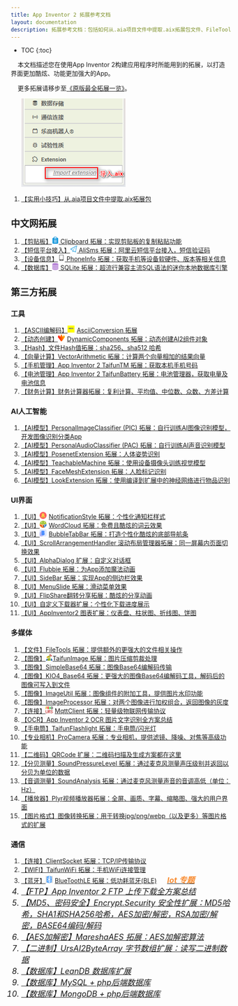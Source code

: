 ```yaml
---
title: App Inventor 2 拓展参考文档
layout: documentation
description: 拓展参考文档：包括如何从.aia项目文件中提取.aix拓展包文件、FileTools 拓展、TaifunImage 拓展、SimpleBase64 拓展、MqttClient 拓展、ClientSocket 拓展等。
---
```


* TOC
{:toc}

&nbsp;&nbsp;&nbsp;&nbsp;本文档描述您在使用App Inventor 2构建应用程序时所能用到的拓展，以打造界面更加酷炫、功能更加强大的App。

&nbsp;&nbsp;&nbsp;&nbsp;更多拓展请移步至[《原版最全拓展一览》](https://puravidaapps.com/extensions.php)<!--《[中文版一览](https://peterzhong1219.gitee.io/pura_vida_apps/index.html)》-->。

&nbsp;&nbsp;&nbsp;&nbsp;&nbsp;&nbsp;![拓展](images/拓展.png)

1. [【实用小技巧】从.aia项目文件中提取.aix拓展包](extract_aix_from_aia.html)

## 中文网拓展

1. [【剪贴板】![logo](icons/clipboard.png) Clipboard 拓展：实现剪贴板的复制粘贴功能](clipboard.html)
1. [【短信平台接入】![logo](icons/sendsms.png) AliSms 拓展：阿里云短信平台接入，短信验证码](../pro/alisms.html?f=extensions)
1. [【设备信息】![logo](icons/phoneinfo.png) PhoneInfo 拓展：获取手机等设备软硬件、版本等相关信息](phoneinfo.html)
1. [【数据库】![logo](icons/sqlite.png) SQLite 拓展：超流行兼容主流SQL语法的迷你本地数据库引擎](sqlite.html)

## 第三方拓展

### 工具

1. [【ASCII编解码】<img src="data:image/png;base64,iVBORw0KGgoAAAANSUhEUgAAABAAAAAQCAIAAACQkWg2AAAACXBIWXMAAAsSAAALEgHS3X78AAAA1klEQVR42mP4/5+BJESa6oHS8OMHG4Tx6RMPPg2bNnlPm5Z+7Zp6UtLsvXsd9uxxrKpqWbEidOHC2KlTM75940DXkJw8y8Nj67Fj5rm5Ezs7S0pKOoGCN26oFhd3FRb2fP7MhaLh7l2F8vK2rq6Sjo7SlpbKurr6ZcvCgeS8efETJ+YARb584UTR8PUr1MYvX7hu31b++ZMVyH70SObvX0agl75/Z//3b0jFAyENrxj+32b4/57h/3OG/y8Y/r9k+P8dvwagoksM/x8w/L8B1gkk31HVSQDpTO7uYTqjvQAAAABJRU5ErkJggg==" style="margin:-4px 5px 0 0">AsciiConversion 拓展](AsciiConversion.html)
1. [【动态创建】<img src="DynamicComponents/icon.png" style="width:16px;margin:-4px 5px 0 0">DynamicComponents 拓展：动态创建AI2组件对象](dynamic_components.html)
1. [【Hash】文件Hash值拓展：sha256、sha512 哈希](https://bbs.tsingfun.com/thread-1626-1-1.html)
1. [【向量计算】VectorArithmetic 拓展：计算两个向量相加的结果向量](https://mit-cml.github.io/extensions/)
1. [【手机管理】App Inventor 2 TaifunTM 拓展：获取本机手机号码](phone_manager.html)
1. [【电池管理】App Inventor 2 TaifunBattery 拓展：电池管理器，获取电量及电池信息](battery.html)
1. [【财务计算】财务计算器拓展：复利计算、平均值、中位数、众数、方差计算](https://bbs.tsingfun.com/thread-1716-1-1.html)


### AI人工智能

1. [【AI模型】PersonalImageClassifier (PIC) 拓展：自行训练AI图像识别模型，开发图像识别分类App](PersonalImageClassifier.html)
1. [【AI模型】PersonalAudioClassifier (PAC) 拓展：自行训练AI声音识别模型](https://mit-cml.github.io/extensions/)
1. [【AI模型】PosenetExtension 拓展：人体姿势识别](https://mit-cml.github.io/extensions/)
1. [【AI模型】TeachableMachine 拓展：使用设备摄像头训练视觉模型](https://mit-cml.github.io/extensions/)
1. [【AI模型】FaceMeshExtension 拓展：人脸标记识别](https://mit-cml.github.io/extensions/)
1. [【AI模型】LookExtension 拓展：使用编译到扩展中的神经网络进行物品识别](https://mit-cml.github.io/extensions/)


### UI界面

1. [【UI】<img src="NotificationStyle/icon.png" style="width:16px;margin:-4px 5px 0 0">NotificationStyle 拓展：个性化通知栏样式](NotificationStyle.html)
1. [【UI】<img src="WordCloud/icon.png" style="width:16px;margin:-4px 5px 0 0">WordCloud 拓展：免费且酷炫的词云效果](word_cloud.html)
1. [【UI】<img src="navbar/BubbleTabBar.png" style="width:16px;margin:-4px 5px 0 0">BubbleTabBar 拓展：打造个性化酷炫的底部导航条](navbar.html)
1. [【UI】ScrollArrangementHandler 滚动布局管理器拓展：同一屏幕内页面切换效果](https://bbs.tsingfun.com/thread-1632-1-1.html)
1. [【UI】AlphaDialog 扩展：自定义对话框](https://bbs.tsingfun.com/thread-1631-1-1.html)
1. [【UI】Flubbie 拓展：为App添加魔法动画](https://bbs.tsingfun.com/thread-1630-1-1.html)
1. [【UI】SideBar 拓展：实现App的侧边栏效果](https://bbs.tsingfun.com/thread-1629-1-1.html)
1. [【UI】MenuSlide 拓展：滑动菜单效果](https://bbs.tsingfun.com/thread-1628-1-1.html)
1. [【UI】FlipShare翻转分享拓展：酷炫的分享动画](https://bbs.tsingfun.com/thread-1718-1-1.html)
1. [【UI】自定义下载器扩展：个性化下载进度展示](https://bbs.tsingfun.com/thread-1717-1-1.html)
1. [【UI】AppInventor2 图表扩展：仪表盘、柱状图、折线图、饼图](https://bbs.tsingfun.com/thread-1688-1-1.html)


### 多媒体

1. [【文件】FileTools 拓展：提供额外的更强大的文件相关操作](../components/storage.html#FileTools)
1. [【图像】![logo](TaifunImage/logo.png)TaifunImage 拓展：图片压缩剪裁处理](TaifunImage.html)
1. [【图像】SimpleBase64 拓展：图像Base64编解码传输](../components/connectivity.html#SimpleBase64)
1. [【图像】KIO4_Base64 拓展：更强大的图像Base64编解码工具，解码后的图像可写入到文件](KIO4_Base64.html)
1. [【图像】ImageUtil 拓展：图像组件的附加工具，提供图片水印功能](https://bbs.tsingfun.com/thread-1637-1-1.html)
1. [【图像】ImageProcessor 拓展：对两个图像进行加权组合，返回图像的灰度](https://mit-cml.github.io/extensions/)
1. [【连接】<img src="images/mqtt_icon.png" style="width:16px;margin:-4px 5px 0 0">MqttClient 拓展：轻量级物联网传输协议](../components/connectivity.html#Mqtt)
1. [【OCR】App Inventor 2 OCR 图片文字识别全方案总结](../pro/ocr.html)
1. [【手电筒】TaifunFlashlight 拓展：手电筒/闪光灯](https://bbs.tsingfun.com/thread-1633-1-1.html)
1. [【专业相机】ProCamera 拓展：专业相机，提供滤镜、降噪、对焦等高级功能](https://bbs.tsingfun.com/thread-1653-1-1.html)
1. [【二维码】QRCode 扩展：二维码扫描及生成方案都在这里](https://bbs.tsingfun.com/thread-1652-1-1.html)
1. [【分贝测量】SoundPressureLevel 拓展：通过麦克风测量声压级别并返回以分贝为单位的数据](https://mit-cml.github.io/extensions/)
1. [【音调测量】SoundAnalysis 拓展：通过麦克风测量声音的音调高低（单位：Hz）](https://mit-cml.github.io/extensions/)
1. [【播放器】Plyr视频播放器拓展：全屏、画质、字幕、缩略图、强大的用户界面](https://bbs.tsingfun.com/thread-1719-1-1.html)
1. [【图片格式】图像转换拓展：用于转换jpg/png/webp（以及更多）等图片格式的扩展](https://bbs.tsingfun.com/thread-1715-1-1.html)


### 通信

1. [【连接】ClientSocket 拓展：TCP/IP传输协议](../components/connectivity.html#Socket)
1. [【WIFI】TaifunWiFi 拓展：手机WiFi连接管理](https://puravidaapps.com/wifi.php)
1. [【蓝牙】<img src="../iot/assets/ble.png" style="width:16px;margin:-4px 5px 0 0">BlueToothLE 拓展：低功耗蓝牙(BLE)](../iot/bluetoothle.html)  [<font style="margin-left:20px;color:#F88D34;font-weight:bold;"><i class="mdi mdi-bluetooth-audio" style="font-size: 18px;"/> Iot 专题</font>](../iot/?f=ext)
1. [【FTP】App Inventor 2 FTP 上传下载全方案总结](../pro/ftp.html)
1. [【MD5、密码安全】Encrypt.Security 安全性扩展：MD5哈希，SHA1和SHA256哈希，AES加密/解密，RSA加密/解密，BASE64编码/解码](Security/SecurityExtension.html)
1. [【AES加解密】MareshaAES 拓展：AES加解密算法](https://bbs.tsingfun.com/thread-1664-1-1.html)
1. [【二进制】UrsAI2ByteArray 字节数组扩展：读写二进制数据](https://bbs.tsingfun.com/thread-1648-1-1.html)
1. [【数据库】LeanDB 数据库扩展](https://www.kevinkun.cn/leandb)
1. [【数据库】MySQL + php后端数据库](../pro/mysql.html)
1. [【数据库】MongoDB + php后端数据库](https://kevinkun.cn/mongodb)
